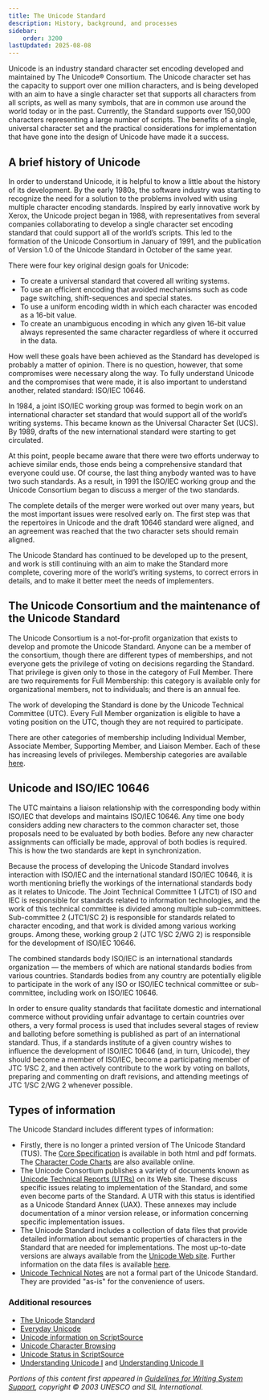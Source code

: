 ```yaml
---
title: The Unicode Standard
description: History, background, and processes
sidebar:
    order: 3200
lastUpdated: 2025-08-08
---
```


Unicode is an industry standard character set encoding developed and maintained by The Unicode® Consortium. The Unicode character set has the capacity to support over one million characters, and is being developed with an aim to have a single character set that supports all characters from all scripts, as well as many symbols, that are in common use around the world today or in the past. Currently, the Standard supports over 150,000 characters representing a large number of scripts. The benefits of a single, universal character set and the practical considerations for implementation that have gone into the design of Unicode have made it a success.

## A brief history of Unicode

In order to understand Unicode, it is helpful to know a little about the history of its development. By the early 1980s, the software industry was starting to recognize the need for a solution to the problems involved with using multiple character encoding standards. Inspired by early innovative work by Xerox, the Unicode project began in 1988, with representatives from several companies collaborating to develop a single character set encoding standard that could support all of the world’s scripts. This led to the formation of the Unicode Consortium in January of 1991, and the publication of Version 1.0 of the Unicode Standard in October of the same year.

There were four key original design goals for Unicode:

- To create a universal standard that covered all writing systems.
- To use an efficient encoding that avoided mechanisms such as code page switching, shift-sequences and special states.
- To use a uniform encoding width in which each character was encoded as a 16-bit value.
- To create an unambiguous encoding in which any given 16-bit value always represented the same character regardless of where it occurred in the data.

How well these goals have been achieved as the Standard has developed is probably a matter of opinion. There is no question, however, that some compromises were necessary along the way. To fully understand Unicode and the compromises that were made, it is also important to understand another, related standard: ISO/IEC 10646.

In 1984, a joint ISO/IEC working group was formed to begin work on an international character set standard that would support all of the world’s writing systems. This became known as the Universal Character Set (UCS). By 1989, drafts of the new international standard were starting to get circulated.

At this point, people became aware that there were two efforts underway to achieve similar ends, those ends being a comprehensive standard that everyone could use. Of course, the last thing anybody wanted was to have two such standards. As a result, in 1991 the ISO/IEC working group and the Unicode Consortium began to discuss a merger of the two standards.

The complete details of the merger were worked out over many years, but the most important issues were resolved early on. The first step was that the repertoires in Unicode and the draft 10646 standard were aligned, and an agreement was reached that the two character sets should remain aligned.

The Unicode Standard has continued to be developed up to the present, and work is still continuing with an aim to make the Standard more complete, covering more of the world’s writing systems, to correct errors in details, and to make it better meet the needs of implementers. 

## The Unicode Consortium and the maintenance of the Unicode Standard

The  Unicode Consortium is a not-for-profit organization that exists to develop and promote the Unicode Standard. Anyone can be a member of the consortium, though there are different types of memberships, and not everyone gets the privilege of voting on decisions regarding the Standard. That privilege is given only to those in the category of Full Member. There are two requirements for Full Membership: this category is available only for organizational members, not to individuals; and there is an annual fee.

The work of developing the Standard is done by the Unicode Technical Committee (UTC). Every Full Member organization is eligible to have a voting position on the UTC, though they are not required to participate.

There are other categories of membership including Individual Member, Associate Member, Supporting Member, and Liaison Member. Each of these has increasing levels of privileges. Membership categories are available [here][unicode-membership].

## Unicode and ISO/IEC 10646

The UTC maintains a liaison relationship with the corresponding body within ISO/IEC that develops and maintains ISO/IEC 10646. Any time one body considers adding new characters to the common character set, those proposals need to be evaluated by both bodies. Before any new character assignments can officially be made, approval of both bodies is required. This is how the two standards are kept in synchronization.

Because the process of developing the Unicode Standard involves interaction with ISO/IEC and the international standard ISO/IEC 10646, it is worth mentioning briefly the workings of the international standards body as it relates to Unicode. The Joint Technical Committee 1 (JTC1) of ISO and IEC is responsible for standards related to information technologies, and the work of this technical committee is divided among multiple sub-committees. Sub-committee 2 (JTC1/SC 2) is responsible for standards related to character encoding, and that work is divided among various working groups. Among these, working group 2 (JTC 1/SC 2/WG 2) is responsible for the development of ISO/IEC 10646.

The combined standards body ISO/IEC is an international standards organization — the members of which are national standards bodies from various countries. Standards bodies from any country are potentially eligible to participate in the work of any ISO or ISO/IEC technical committee or sub-committee, including work on ISO/IEC 10646.

In order to ensure quality standards that facilitate domestic and international commerce without providing unfair advantage to certain countries over others, a very formal process is used that includes several stages of review and balloting before something is published as part of an international standard. Thus, if a standards institute of a given country wishes to influence the development of ISO/IEC 10646 (and, in turn, Unicode), they should become a member of ISO/IEC, become a participating member of JTC 1/SC 2, and then actively contribute to the work by voting on ballots, preparing and commenting on draft revisions, and attending meetings of JTC 1/SC 2/WG 2 whenever possible.

## Types of information

The Unicode Standard includes different types of information:

- Firstly, there is no longer a printed version of The Unicode Standard (TUS). The [Core Specification][core-spec] is available in both html and pdf formats. The [Character Code Charts][code-charts] are also available online.
- The Unicode Consortium publishes a variety of documents known as [Unicode Technical Reports (UTRs)][utr] on its Web site. These discuss specific issues relating to implementation of the Standard, and some even become parts of the Standard. A UTR with this status is identified as a Unicode Standard Annex (UAX). These annexes may include documentation of a minor version release, or information concerning specific implementation issues.
- The Unicode Standard includes a collection of data files that provide detailed information about semantic properties of characters in the Standard that are needed for implementations. The most up-to-date versions are always available from the [Unicode Web site][ucd]. Further information on the data files is available [here][uni-online].
- [Unicode Technical Notes][utn] are not a formal part of the Unicode Standard. They are provided "as-is" for the convenience of users.

### Additional resources

- [The Unicode Standard][tus]
- [Everyday Unicode][everyday-unicode]
- [Unicode information on ScriptSource][ss-unicode]
- [Unicode Character Browsing][ss-char-browsing]
- [Unicode Status in ScriptSource][ss-unicode-status]
- [Understanding Unicode I][understanding-unicode-i] and [Understanding Unicode II][understanding-unicode-ii]

_Portions of this content first appeared in [Guidelines for Writing System Support][wsig], copyright © 2003 UNESCO and SIL International._

[code-charts]: https://www.unicode.org/charts/
[core-spec]: https://www.unicode.org/versions/latest/core-spec/
[everyday-unicode]: https://scriptsource.org/entry/mhzqeygkuz
[ss-char-browsing]: https://scriptsource.org/entry/tubkvb6y8f
[ss-unicode-status]: https://scriptsource.org/entry/tn9r6q9euj
[ss-unicode]: https://scriptsource.org/entry/z3hs8db5ct
[tus]: https://www.unicode.org/standard/standard.html
[ucd]: https://www.unicode.org/Public/UNIDATA/
[understanding-unicode-i]: https://scriptsource.org/source/c6rwvqz3gn
[understanding-unicode-ii]: https://scriptsource.org/source/hqj8q8b4xv
[uni-online]: https://www.unicode.org/onlinedat/online.html
[unicode-membership]: https://home.unicode.org/membership/membership-levels/
[utn]: http://www.unicode.org/notes/
[utr]: https://www.unicode.org/reports/
[wsig]: https://scripts.sil.org/wsi_guidelines.html